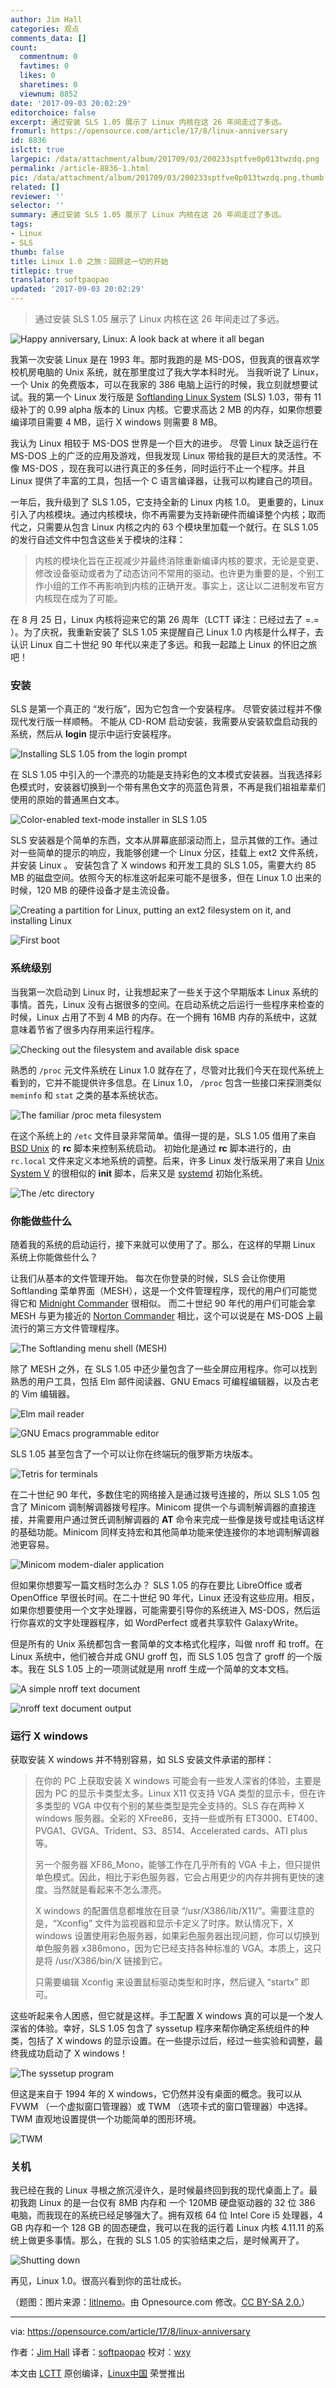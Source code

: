 ```yaml
---
author: Jim Hall
categories: 观点
comments_data: []
count:
  commentnum: 0
  favtimes: 0
  likes: 0
  sharetimes: 0
  viewnum: 8852
date: '2017-09-03 20:02:29'
editorchoice: false
excerpt: 通过安装 SLS 1.05 展示了 Linux 内核在这 26 年间走过了多远。
fromurl: https://opensource.com/article/17/8/linux-anniversary
id: 8836
islctt: true
largepic: /data/attachment/album/201709/03/200233sptfve0p013twzdq.png
permalink: /article-8836-1.html
pic: /data/attachment/album/201709/03/200233sptfve0p013twzdq.png.thumb.jpg
related: []
reviewer: ''
selector: ''
summary: 通过安装 SLS 1.05 展示了 Linux 内核在这 26 年间走过了多远。
tags:
- Linux
- SLS
thumb: false
title: Linux 1.0 之旅：回顾这一切的开始
titlepic: true
translator: softpaopao
updated: '2017-09-03 20:02:29'
---
```



> 
> 通过安装 SLS 1.05 展示了 Linux 内核在这 26 年间走过了多远。
> 
> 
> 


![Happy anniversary, Linux: A look back at where it all began](/data/attachment/album/201709/03/200233sptfve0p013twzdq.png "Happy anniversary, Linux: A look back at where it all began")


我第一次安装 Linux 是在 1993 年。那时我跑的是 MS-DOS，但我真的很喜欢学校机房电脑的 Unix 系统，就在那里度过了我大学本科时光。 当我听说了 Linux，一个 Unix 的免费版本，可以在我家的 386 电脑上运行的时候，我立刻就想要试试。我的第一个 Linux 发行版是 [Softlanding Linux System](https://en.wikipedia.org/wiki/Softlanding_Linux_System) (SLS) 1.03，带有 11 级补丁的 0.99 alpha 版本的 Linux 内核。它要求高达 2 MB 的内存，如果你想要编译项目需要 4 MB，运行 X windows 则需要 8 MB。


我认为 Linux 相较于 MS-DOS 世界是一个巨大的进步。 尽管 Linux 缺乏运行在 MS-DOS 上的广泛的应用及游戏，但我发现 Linux 带给我的是巨大的灵活性。不像 MS-DOS ，现在我可以进行真正的多任务，同时运行不止一个程序。并且 Linux 提供了丰富的工具，包括一个 C 语言编译器，让我可以构建自己的项目。


一年后，我升级到了 SLS 1.05，它支持全新的 Linux 内核 1.0。 更重要的，Linux 引入了内核模块。通过内核模块，你不再需要为支持新硬件而编译整个内核；取而代之，只需要从包含 Linux 内核之内的 63 个模块里加载一个就行。在 SLS 1.05 的发行自述文件中包含这些关于模块的注释：



> 
> 内核的模块化旨在正视减少并最终消除重新编译内核的要求，无论是变更、修改设备驱动或者为了动态访问不常用的驱动。也许更为重要的是，个别工作小组的工作不再影响到内核的正确开发。事实上，这让以二进制发布官方内核现在成为了可能。
> 
> 
> 


在 8 月 25 日，Linux 内核将迎来它的第 26 周年（LCTT 译注：已经过去了 =.= ）。为了庆祝，我重新安装了 SLS 1.05 来提醒自己 Linux 1.0 内核是什么样子，去认识 Linux 自二十世纪 90 年代以来走了多远。和我一起踏上 Linux 的怀旧之旅吧！


### 安装


SLS 是第一个真正的 “发行版”，因为它包含一个安装程序。 尽管安装过程并不像现代发行版一样顺畅。 不能从 CD-ROM 启动安装，我需要从安装软盘启动我的系统，然后从 **login** 提示中运行安装程序。


![Installing SLS 1.05 from the login prompt](/data/attachment/album/201709/03/200234llktk4abge6qtkb4.png "Installing SLS 1.05 from the login prompt")


在 SLS 1.05 中引入的一个漂亮的功能是支持彩色的文本模式安装器。当我选择彩色模式时，安装器切换到一个带有黑色文字的亮蓝色背景，不再是我们祖祖辈辈们使用的原始的普通黑白文本。


![Color-enabled text-mode installer in SLS 1.05](/data/attachment/album/201709/03/200234z1tet1604h77m1cb.png "Color-enabled text-mode installer in SLS 1.05")


SLS 安装器是个简单的东西，文本从屏幕底部滚动而上，显示其做的工作。通过对一些简单的提示的响应，我能够创建一个 Linux 分区，挂载上 ext2 文件系统，并安装 Linux 。 安装包含了 X windows 和开发工具的 SLS 1.05，需要大约 85 MB 的磁盘空间。依照今天的标准这听起来可能不是很多，但在 Linux 1.0 出来的时候，120 MB 的硬件设备才是主流设备。


![Creating a partition for Linux, putting an ext2 filesystem on it, and installing Linux](/data/attachment/album/201709/03/200235wsn2uitws5l09s9t.png "Creating a partition for Linux, putting an ext2 filesystem on it, and installing Linux")


![First boot](/data/attachment/album/201709/03/200235beiun1ufey3uanjo.png "First boot")


### 系统级别


当我第一次启动到 Linux 时，让我想起来了一些关于这个早期版本 Linux 系统的事情。首先，Linux 没有占据很多的空间。在启动系统之后运行一些程序来检查的时候，Linux 占用了不到 4 MB 的内存。在一个拥有 16MB 内存的系统中，这就意味着节省了很多内存用来运行程序。


![Checking out the filesystem and available disk space](/data/attachment/album/201709/03/200236cbwkwzyawhadm8y8.png "Checking out the filesystem and available disk space")


熟悉的 `/proc` 元文件系统在 Linux 1.0 就存在了，尽管对比我们今天在现代系统上看到的，它并不能提供许多信息。在 Linux 1.0， `/proc` 包含一些接口来探测类似 `meminfo` 和 `stat` 之类的基本系统状态。


![The familiar /proc meta filesystem](/data/attachment/album/201709/03/200236hlqi0l2g05tl0lh1.png "The familiar /proc meta filesystem")


在这个系统上的 `/etc` 文件目录非常简单。值得一提的是，SLS 1.05 借用了来自 [BSD Unix](https://en.wikipedia.org/wiki/Berkeley_Software_Distribution) 的 **rc** 脚本来控制系统启动。 初始化是通过 **rc** 脚本进行的，由 `rc.local` 文件来定义本地系统的调整。后来，许多 Linux 发行版采用了来自 [Unix System V](https://en.wikipedia.org/wiki/UNIX_System_V) 的很相似的 **init** 脚本，后来又是 [systemd](https://en.wikipedia.org/wiki/Systemd) 初始化系统。


![The /etc directory](/data/attachment/album/201709/03/200237b4imixd85zhri644.png "The /etc directory")


### 你能做些什么


随着我的系统的启动运行，接下来就可以使用了了。那么，在这样的早期 Linux 系统上你能做些什么？


让我们从基本的文件管理开始。 每次在你登录的时候，SLS 会让你使用 Softlanding 菜单界面（MESH），这是一个文件管理程序，现代的用户们可能觉得它和 [Midnight Commander](https://midnight-commander.org/) 很相似。 而二十世纪 90 年代的用户们可能会拿 MESH 与更为接近的 [Norton Commander](https://en.wikipedia.org/wiki/Norton_Commander) 相比，这个可以说是在 MS-DOS 上最流行的第三方文件管理程序。


![The Softlanding menu shell (MESH)](/data/attachment/album/201709/03/200237xuc27l10ttemjztl.png "The Softlanding menu shell (MESH)")


除了 MESH 之外，在 SLS 1.05 中还少量包含了一些全屏应用程序。你可以找到熟悉的用户工具，包括 Elm 邮件阅读器、GNU Emacs 可编程编辑器，以及古老的 Vim 编辑器。


![Elm mail reader](/data/attachment/album/201709/03/200238g821lltit8m1xfr1.png "Elm mail reader")


![GNU Emacs programmable editor](/data/attachment/album/201709/03/200238c9zn4ivenvhveqrs.png "GNU Emacs programmable editor")


SLS 1.05 甚至包含了一个可以让你在终端玩的俄罗斯方块版本。


![Tetris for terminals](/data/attachment/album/201709/03/200239iyviailypdpvvtvr.png "Tetris for terminals")


在二十世纪 90 年代，多数住宅的网络接入是通过拨号连接的，所以 SLS 1.05 包含了 Minicom 调制解调器拨号程序。Minicom 提供一个与调制解调器的直接连接，并需要用户通过贺氏调制解调器的 **AT** 命令来完成一些像是拨号或挂电话这样的基础功能。Minicom 同样支持宏和其他简单功能来使连接你的本地调制解调器池更容易。


![Minicom modem-dialer application](/data/attachment/album/201709/03/200239l0wzqyuoyy9498z2.png "Minicom modem-dialer application")


但如果你想要写一篇文档时怎么办？ SLS 1.05 的存在要比 LibreOffice 或者 OpenOffice 早很长时间。在二十世纪 90 年代，Linux 还没有这些应用。相反，如果你想要使用一个文字处理器，可能需要引导你的系统进入 MS-DOS，然后运行你喜欢的文字处理器程序，如 WordPerfect 或者共享软件 GalaxyWrite。


但是所有的 Unix 系统都包含一套简单的文本格式化程序，叫做 nroff 和 troff。在 Linux 系统中，他们被合并成 GNU groff 包，而 SLS 1.05 包含了 groff 的一个版本。我在 SLS 1.05 上的一项测试就是用 nroff 生成一个简单的文本文档。


![A simple nroff text document](/data/attachment/album/201709/03/200240z6pnnfcxnfy6fpx0.png "A simple nroff text document")


![nroff text document output](/data/attachment/album/201709/03/200241snm0mb41m7jxoxlm.png "nroff text document output")


### 运行 X windows


获取安装 X windows 并不特别容易，如 SLS 安装文件承诺的那样：



> 
> 在你的 PC 上获取安装 X windows 可能会有一些发人深省的体验，主要是因为 PC 的显示卡类型太多。Linux X11 仅支持 VGA 类型的显示卡，但在许多类型的 VGA 中仅有个别的某些类型是完全支持的。SLS 存在两种 X windows 服务器。全彩的 XFree86，支持一些或所有 ET3000、ET400、PVGA1、GVGA、Trident、S3、8514、Accelerated cards、ATI plus 等。
> 
> 
> 另一个服务器 XF86\_Mono，能够工作在几乎所有的 VGA 卡上，但只提供单色模式。因此，相比于彩色服务器，它会占用更少的内存并拥有更快的速度。当然就是看起来不怎么漂亮。
> 
> 
> X windows 的配置信息都堆放在目录 “/usr/X386/lib/X11/”。需要注意的是，“Xconfig” 文件为监视器和显示卡定义了时序。默认情况下，X windows 设置使用彩色服务器，如果彩色服务器出现问题，你可以切换到单色服务器 x386mono，因为它已经支持各种标准的 VGA。本质上，这只是将 /usr/X386/bin/X 链接到它。
> 
> 
> 只需要编辑 Xconfig 来设置鼠标驱动类型和时序，然后键入 “startx” 即可。
> 
> 
> 


这些听起来令人困惑，但它就是这样。手工配置 X windows 真的可以是一个发人深省的体验。幸好，SLS 1.05 包含了 syssetup 程序来帮你确定系统组件的种类，包括了 X windows 的显示设置。在一些提示过后，经过一些实验和调整，最终我成功启动了 X windows！


![The syssetup program](/data/attachment/album/201709/03/200241k0dr4h548c2444dv.png "The syssetup program")


但这是来自于 1994 年的 X windows，它仍然并没有桌面的概念。我可以从 FVWM （一个虚拟窗口管理器）或 TWM （选项卡式的窗口管理器）中选择。TWM 直观地设置提供一个功能简单的图形环境。


![TWM](/data/attachment/album/201709/03/200243grmcggnmjvwj9iio.png "TWM")


### 关机


我已经在我的 Linux 寻根之旅沉浸许久，是时候最终回到我的现代桌面上了。最初我跑 Linux 的是一台仅有 8MB 内存和 一个 120MB 硬盘驱动器的 32 位 386 电脑，而我现在的系统已经足够强大了。拥有双核 64 位 Intel Core i5 处理器，4 GB 内存和一个 128 GB 的固态硬盘，我可以在我的运行着 Linux 内核 4.11.11 的系统上做更多事情。那么，在我的 SLS 1.05 的实验结束之后，是时候离开了。


![Shutting down](/data/attachment/album/201709/03/200243e9w82pgh9n39cpza.png "Shutting down")


再见，Linux 1.0。很高兴看到你的茁壮成长。


（题图：图片来源：[litlnemo](https://www.flickr.com/photos/litlnemo/19777182/)。由 Opnesource.com 修改。[CC BY-SA 2.0.](https://creativecommons.org/licenses/by-sa/2.0/)）




---


via: <https://opensource.com/article/17/8/linux-anniversary>


作者：[Jim Hall](https://opensource.com/users/jim-hall) 译者：[softpaopao](https://github.com/softpaopao) 校对：[wxy](https://github.com/wxy)


本文由 [LCTT](https://github.com/LCTT/TranslateProject) 原创编译，[Linux中国](https://linux.cn/) 荣誉推出
